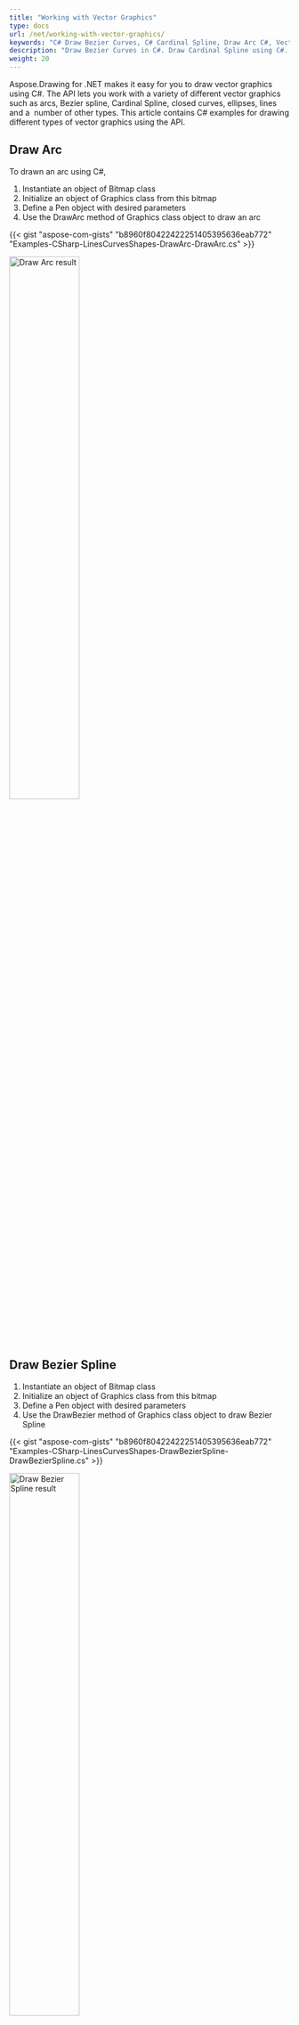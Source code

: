 ```yaml
---
title: "Working with Vector Graphics"
type: docs
url: /net/working-with-vector-graphics/
keywords: "C# Draw Bezier Curves, C# Cardinal Spline, Draw Arc C#, Vector Graphics C#"
description: "Draw Bezier Curves in C#. Draw Cardinal Spline using C#. Draw Arc, Ellipse, Path, Polygon in C# and VB.NET."
weight: 20
---
```


Aspose.Drawing for .NET makes it easy for you to draw vector graphics using C#. The API lets you work with a variety of different vector graphics such as arcs, Bezier spline, Cardinal Spline, closed curves, ellipses, lines and a  number of other types. This article contains C# examples for drawing different types of vector graphics using the API.
## **Draw Arc**
To drawn an arc using C#,

1. Instantiate an object of Bitmap class
1. Initialize an object of Graphics class from this bitmap
1. Define a Pen object with desired parameters
1. Use the DrawArc method of Graphics class object to draw an arc

{{< gist "aspose-com-gists" "b8960f80422422251405395636eab772" "Examples-CSharp-LinesCurvesShapes-DrawArc-DrawArc.cs" >}}

<img src="https://github.com/aspose-drawing/Aspose.Drawing-for-.NET/raw/master/Examples/Data/LinesCurvesShapes/DrawArc_out.png" alt="Draw Arc result" width="50%"/>

## **Draw Bezier Spline**
1. Instantiate an object of Bitmap class
1. Initialize an object of Graphics class from this bitmap
1. Define a Pen object with desired parameters
1. Use the DrawBezier method of Graphics class object to draw Bezier Spline

{{< gist "aspose-com-gists" "b8960f80422422251405395636eab772" "Examples-CSharp-LinesCurvesShapes-DrawBezierSpline-DrawBezierSpline.cs" >}}

<img src="https://github.com/aspose-drawing/Aspose.Drawing-for-.NET/raw/master/Examples/Data/LinesCurvesShapes/DrawBezierSpline_out.png" alt="Draw Bezier Spline result" width="50%"/>

## **Draw Cardinal Spline**
1. Instantiate an object of Bitmap class
1. Initialize an object of Graphics class from this bitmap
1. Define a Pen object with desired parameters
1. Use the DrawCurve method of Graphics class object to draw Cardinal Spline

{{< gist "aspose-com-gists" "b8960f80422422251405395636eab772" "Examples-CSharp-LinesCurvesShapes-DrawCardinalSpline-DrawCardinalSpline.cs" >}}

<img src="https://github.com/aspose-drawing/Aspose.Drawing-for-.NET/raw/master/Examples/Data/LinesCurvesShapes/DrawCardinalSpline_out.png" alt="Draw Cardinal Spline result" width="50%"/>

## **Draw Closed Curve**
1. Instantiate an object of Bitmap class
1. Initialize an object of Graphics class from this bitmap
1. Define a Pen object with desired parameters
1. Use the DrawClosedCurve method of Graphics class object to draw closed curve

{{< gist "aspose-com-gists" "b8960f80422422251405395636eab772" "Examples-CSharp-LinesCurvesShapes-DrawClosedCurve-DrawClosedCurve.cs" >}}

<img src="https://github.com/aspose-drawing/Aspose.Drawing-for-.NET/raw/master/Examples/Data/LinesCurvesShapes/DrawClosedCurve_out.png" alt="Draw Closed Curve result" width="50%"/>

## **Draw Ellipse**
1. Instantiate an object of Bitmap class
1. Initialize an object of Graphics class from this bitmap
1. Define a Pen object with desired parameters
1. Use the DrawEllipse method of Graphics class object to draw Ellipse

{{< gist "aspose-com-gists" "b8960f80422422251405395636eab772" "Examples-CSharp-LinesCurvesShapes-DrawEllipse-DrawEllipse.cs" >}}

<img src="https://github.com/aspose-drawing/Aspose.Drawing-for-.NET/raw/master/Examples/Data/LinesCurvesShapes/DrawEllipse_out.png" alt="Draw Ellipse result" width="50%"/>

## **Draw Lines**
1. Instantiate an object of Bitmap class
1. Initialize an object of Graphics class from this bitmap
1. Define a Pen object with desired parameters
1. Use the DrawLine method of Graphics class object to draw lines

{{< gist "aspose-com-gists" "b8960f80422422251405395636eab772" "Examples-CSharp-LinesCurvesShapes-DrawLines-DrawLines.cs" >}}

<img src="https://github.com/aspose-drawing/Aspose.Drawing-for-.NET/raw/master/Examples/Data/LinesCurvesShapes/DrawLines_out.png" alt="Draw Lines result" width="50%"/>

## **Draw Path**
1. Instantiate an object of Bitmap class
1. Initialize an object of Graphics class from this bitmap
1. Define a Pen object with desired parameters
1. Initialize a new object of GraphicsPath class and add Lines to its path collection



{{< gist "aspose-com-gists" "b8960f80422422251405395636eab772" "Examples-CSharp-LinesCurvesShapes-DrawPath-DrawPath.cs" >}}

<img src="https://github.com/aspose-drawing/Aspose.Drawing-for-.NET/raw/master/Examples/Data/LinesCurvesShapes/DrawPath_out.png" alt="Draw Path result" width="50%"/>

## **Draw Polygon**
1. Instantiate an object of Bitmap class
1. Initialize an object of Graphics class from this bitmap
1. Define a Pen object with desired parameters
1. Use the DrawPolygon method of Graphics class object to draw Polygon

{{< gist "aspose-com-gists" "b8960f80422422251405395636eab772" "Examples-CSharp-LinesCurvesShapes-DrawPolygon-DrawPolygon.cs" >}}

<img src="https://github.com/aspose-drawing/Aspose.Drawing-for-.NET/raw/master/Examples/Data/LinesCurvesShapes/DrawPolygon_out.png" alt="Draw Polygon result" width="50%"/>

## **Draw Rectangle**
1. Instantiate an object of Bitmap class
1. Initialize an object of Graphics class from this bitmap
1. Define a Pen object with desired parameters
1. Use the DrawRectangle method of Graphics class object to draw Rectange

{{< gist "aspose-com-gists" "b8960f80422422251405395636eab772" "Examples-CSharp-LinesCurvesShapes-DrawRectangle-DrawRectangle.cs" >}}

<img src="https://github.com/aspose-drawing/Aspose.Drawing-for-.NET/raw/master/Examples/Data/LinesCurvesShapes/DrawRectangle_out.png" alt="Draw Rectangle result" width="50%"/>

## **Fill Region**
1. Instantiate an object of Bitmap class
1. Initialize an object of Graphics class from this bitmap
1. Instantiate a GraphicsPath class object
1. Add polygon to the Path collection of GraphicsPath class object
1. Use the FillRegion method of Graphics class to fill defined regions

{{< gist "aspose-com-gists" "b8960f80422422251405395636eab772" "Examples-CSharp-LinesCurvesShapes-FillRegion-FillRegion.cs" >}}

<img src="https://github.com/aspose-drawing/Aspose.Drawing-for-.NET/raw/master/Examples/Data/LinesCurvesShapes/FillRegion_out.png" alt="Fill Region result" width="50%"/>
